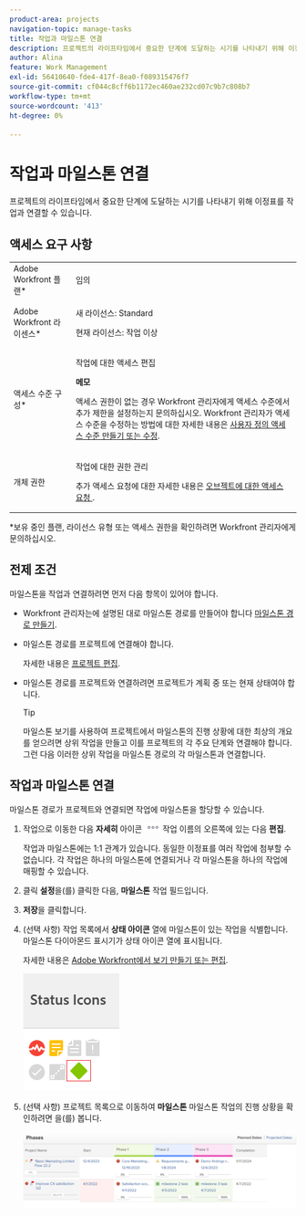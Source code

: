 ```yaml
---
product-area: projects
navigation-topic: manage-tasks
title: 작업과 마일스톤 연결
description: 프로젝트의 라이프타임에서 중요한 단계에 도달하는 시기를 나타내기 위해 이정표를 작업과 연결할 수 있습니다. 마일스톤을 프로젝트의 작업과 연결하려면 먼저 마일스톤 경로를 프로젝트와 연결해야 합니다.
author: Alina
feature: Work Management
exl-id: 56410640-fde4-417f-8ea0-f089315476f7
source-git-commit: cf044c8cff6b1172ec460ae232cd07c9b7c808b7
workflow-type: tm+mt
source-wordcount: '413'
ht-degree: 0%

---
```


# 작업과 마일스톤 연결

<!--Audited: 01/2024-->

프로젝트의 라이프타임에서 중요한 단계에 도달하는 시기를 나타내기 위해 이정표를 작업과 연결할 수 있습니다.

## 액세스 요구 사항

<table style="table-layout:auto"> 
 <col> 
 <col> 
 <tbody> 
  <tr> 
   <td role="rowheader">Adobe Workfront 플랜*</td> 
   <td> <p>임의</p> </td> 
  </tr> 
  <tr> 
   <td role="rowheader">Adobe Workfront 라이센스*</td> 
   <td> <p>새 라이선스: Standard</p> 
   <p>현재 라이선스: 작업 이상</p> 
   </td> 
  </tr> 
  <tr> 
   <td role="rowheader">액세스 수준 구성*</td> 
   <td> <p>작업에 대한 액세스 편집</p> <p><b>메모</b>

액세스 권한이 없는 경우 Workfront 관리자에게 액세스 수준에서 추가 제한을 설정하는지 문의하십시오. Workfront 관리자가 액세스 수준을 수정하는 방법에 대한 자세한 내용은 <a href="../../../administration-and-setup/add-users/configure-and-grant-access/create-modify-access-levels.md" class="MCXref xref">사용자 정의 액세스 수준 만들기 또는 수정</a>.</p> </td>
</tr> 
  <tr> 
   <td role="rowheader">개체 권한</td> 
   <td> <p>작업에 대한 권한 관리</p> <p>추가 액세스 요청에 대한 자세한 내용은 <a href="../../../workfront-basics/grant-and-request-access-to-objects/request-access.md" class="MCXref xref">오브젝트에 대한 액세스 요청 </a>.</p> </td> 
  </tr> 
 </tbody> 
</table>

&#42;보유 중인 플랜, 라이선스 유형 또는 액세스 권한을 확인하려면 Workfront 관리자에게 문의하십시오.

## 전제 조건

마일스톤을 작업과 연결하려면 먼저 다음 항목이 있어야 합니다.

* Workfront 관리자는에 설명된 대로 마일스톤 경로를 만들어야 합니다 [마일스톤 경로 만들기](../../../administration-and-setup/customize-workfront/configure-approval-milestone-processes/create-milestone-path.md).

* 마일스톤 경로를 프로젝트에 연결해야 합니다.

  자세한 내용은 [프로젝트 편집](/help/quicksilver/manage-work/projects/manage-projects/edit-projects.md).

* 마일스톤 경로를 프로젝트와 연결하려면 프로젝트가 계획 중 또는 현재 상태여야 합니다.

  >[!TIP]
  >
  >마일스톤 보기를 사용하여 프로젝트에서 마일스톤의 진행 상황에 대한 최상의 개요를 얻으려면 상위 작업을 만들고 이를 프로젝트의 각 주요 단계와 연결해야 합니다. 그런 다음 이러한 상위 작업을 마일스톤 경로의 각 마일스톤과 연결합니다.

## 작업과 마일스톤 연결

마일스톤 경로가 프로젝트와 연결되면 작업에 마일스톤을 할당할 수 있습니다.

1. 작업으로 이동한 다음 **자세히** 아이콘 ![](assets/more-icon.png) 작업 이름의 오른쪽에 있는 다음 **편집**.

   작업과 마일스톤에는 1:1 관계가 있습니다. 동일한 이정표를 여러 작업에 첨부할 수 없습니다. 각 작업은 하나의 마일스톤에 연결되거나 각 마일스톤을 하나의 작업에 매핑할 수 있습니다.

1. 클릭 **설정**&#x200B;을(를) 클릭한 다음, **마일스톤** 작업 필드입니다.
1. **저장**&#x200B;을 클릭합니다.
1. (선택 사항) 작업 목록에서 **상태 아이콘** 열에 마일스톤이 있는 작업을 식별합니다. 마일스톤 다이아몬드 표시기가 상태 아이콘 열에 표시됩니다.

   자세한 내용은 [Adobe Workfront에서 보기 만들기 또는 편집](/help/quicksilver/reports-and-dashboards/reports/reporting-elements/create-edit-views.md).

   ![](assets/amwt3.png)

1. (선택 사항) 프로젝트 목록으로 이동하여 **마일스톤** 마일스톤 작업의 진행 상황을 확인하려면 을(를) 봅니다.

   ![](assets/milestone-view-project-list.png)
